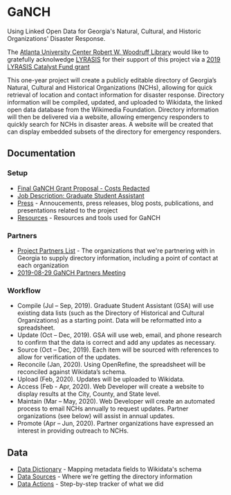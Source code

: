 # GaNCH

Using Linked Open Data for Georgia's Natural, Cultural, and Historic Organizations' Disaster Response.

The [Atlanta University Center Robert W. Woodruff Library](https://www.auctr.edu/) would like to gratefully acknolwedge [LYRASIS](https://www.lyrasis.org/Pages/Main.aspx) for their support of this project via a [2019 LYRASIS Catalyst Fund grant](https://lyrasisnow.org/press-release-lyrasis-announces-the-2019-catalyst-fund-recipients-and-their-projects/)

This one-year project will create a publicly editable directory of Georgia’s Natural, Cultural and Historical Organizations (NCHs), allowing for quick retrieval of location and contact information for disaster response. Directory information will be compiled, updated, and uploaded to Wikidata, the linked open data database from the Wikimedia Foundation. Directory information will then be delivered via a website, allowing emergency responders to quickly search for NCHs in disaster areas. A website will be created that can display embedded subsets of the directory for emergency responders.

## Documentation

### Setup

* [Final GaNCH Grant Proposal - Costs Redacted](https://github.com/clifflandis/GaNCH/blob/master/docs/AUCRWWL_CF19_Proposal_021919_FINAL_CostRedacts.pdf)
* [Job Description: Graduate Student Assistant](https://github.com/clifflandis/GaNCH/blob/master/docs/2019-06-26_GaNCH_Job%20Description_Student%20Assistant.pdf)
* [Press](https://github.com/clifflandis/GaNCH/blob/master/docs/press.md) - Annoucements, press releases, blog posts, publications, and presentations related to the project
* [Resources](https://github.com/clifflandis/GaNCH/blob/master/docs/resources.md) - Resources and tools used for GaNCH

### Partners

* [Project Partners List](https://github.com/clifflandis/GaNCH/blob/master/docs/project_partners.md) - The organizations that we're partnering with in Georgia to supply directory information, including a point of contact at each organization
* [2019-08-29 GaNCH Partners Meeting](https://archive.org/details/2019-08-29_ganch_partners_meeting)

### Workflow

* Compile (Jul – Sep, 2019). Graduate Student Assistant (GSA) will use existing data lists (such as the Directory of Historical and Cultural Organizations) as a starting point. Data will be reformatted into a spreadsheet.
* Update (Oct – Dec, 2019). GSA will use web, email, and phone research to confirm that the data is correct and add any updates as necessary.
* Source (Oct – Dec, 2019). Each item will be sourced with references to allow for verification of the updates.
* Reconcile (Jan, 2020). Using OpenRefine, the spreadsheet will be reconciled against Wikidata’s schema.
* Upload (Feb, 2020). Updates will be uploaded to Wikidata.
* Access (Feb - Apr, 2020). Web Developer will create a website to display results at the City, County, and State level.
* Maintain (Mar – May, 2020). Web Developer will create an automated process to email NCHs annually to request updates. Partner organizations (see below) will assist in annual updates.
* Promote (Apr – Jun, 2020). Partner organizations have expressed an interest in providing outreach to NCHs.

## Data

* [Data Dictionary](https://github.com/clifflandis/GaNCH/blob/master/data/data_dictionary.md) - Mapping metadata fields to Wikidata's schema
* [Data Sources](https://github.com/clifflandis/GaNCH/blob/master/data/data_sources.md) - Where we're getting the directory information
* [Data Actions](https://github.com/clifflandis/GaNCH/blob/master/data/data_actions.md) - Step-by-step tracker of what we did
